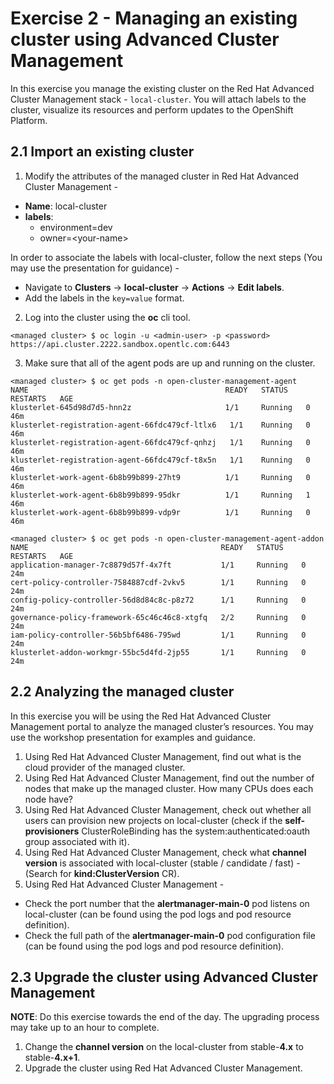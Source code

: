 # Exercise 2 - Managing an existing cluster using Advanced Cluster Management

In this exercise you manage the existing cluster on the Red Hat Advanced Cluster Management stack - `local-cluster`. You will attach labels to the cluster, visualize its resources and perform updates to the OpenShift Platform.


## 2.1 Import an existing cluster

1. Modify the attributes of the managed cluster in Red Hat Advanced Cluster Management -
*   **Name**: local-cluster
*   **labels**: 
    * environment=dev
    * owner=&lt;your-name>
    
In order to associate the labels with local-cluster, follow the next steps (You may use the presentation for guidance) -

*   Navigate to **Clusters** -> **local-cluster** -> **Actions** -> **Edit labels**.
*   Add the labels in the `key=value` format.

2. Log into the cluster using the **oc** cli tool.

```
<managed cluster> $ oc login -u <admin-user> -p <password> https://api.cluster.2222.sandbox.opentlc.com:6443
```

3. Make sure that all of the agent pods are up and running on the cluster.

```
<managed cluster> $ oc get pods -n open-cluster-management-agent
NAME                                         	READY   STATUS	RESTARTS   AGE
klusterlet-645d98d7d5-hnn2z                  	1/1 	Running   0      	46m
klusterlet-registration-agent-66fdc479cf-ltlx6   1/1 	Running   0      	46m
klusterlet-registration-agent-66fdc479cf-qnhzj   1/1 	Running   0      	46m
klusterlet-registration-agent-66fdc479cf-t8x5n   1/1 	Running   0      	46m
klusterlet-work-agent-6b8b99b899-27ht9       	1/1 	Running   0      	46m
klusterlet-work-agent-6b8b99b899-95dkr       	1/1 	Running   1      	46m
klusterlet-work-agent-6b8b99b899-vdp9r       	1/1 	Running   0      	46m

<managed cluster> $ oc get pods -n open-cluster-management-agent-addon
NAME                                           READY   STATUS    RESTARTS   AGE
application-manager-7c8879d57f-4x7ft           1/1     Running   0          24m
cert-policy-controller-7584887cdf-2vkv5        1/1     Running   0          24m
config-policy-controller-56d8d84c8c-p8z72      1/1     Running   0          24m
governance-policy-framework-65c46c46c8-xtgfq   2/2     Running   0          24m
iam-policy-controller-56b5bf6486-795wd         1/1     Running   0          24m
klusterlet-addon-workmgr-55bc5d4fd-2jp55       1/1     Running   0          24m
```

## 2.2 Analyzing the managed cluster

In this exercise you will be using the Red Hat Advanced Cluster Management portal to analyze the managed cluster’s resources. You may use the workshop presentation for examples and guidance.

1. Using Red Hat Advanced Cluster Management, find out what is the cloud provider of the managed cluster.
2. Using Red Hat Advanced Cluster Management, find out the number of nodes that make up the managed cluster. How many CPUs does each node have?
3. Using Red Hat Advanced Cluster Management, check out whether all users can provision new projects on local-cluster (check if the **self-provisioners** ClusterRoleBinding has the system:authenticated:oauth group associated with it).
4. Using Red Hat Advanced Cluster Management, check what **channel version** is associated with local-cluster (stable / candidate / fast) - (Search for **kind:ClusterVersion** CR).
5. Using Red Hat Advanced Cluster Management -
*   Check the port number that the **alertmanager-main-0** pod listens on local-cluster (can be found using the pod logs and pod resource definition).
*   Check the full path of the **alertmanager-main-0** pod configuration file (can be found using the pod logs and pod resource definition).


## 2.3 Upgrade the cluster using Advanced Cluster Management

**NOTE**: Do this exercise towards the end of the day. The upgrading process may take up to an hour to complete.

1. Change the **channel version** on the local-cluster from stable-**4.x** to stable-**4.x+1**.
2. Upgrade the cluster using Red Hat Advanced Cluster Management.
